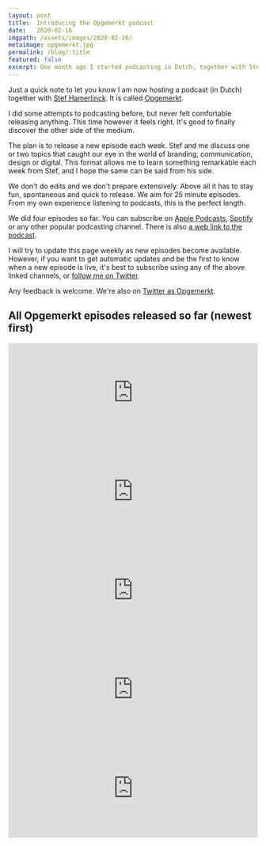 ```yaml
---
layout: post
title:  Introducing the Opgemerkt podcast
date:   2020-02-16
imgpath: /assets/images/2020-02-16/
metaimage: opgemerkt.jpg
permalink: /blog/:title
featured: false
excerpt: One month ago I started podcasting in Dutch, together with Stef Hamerlinck. The podcast is called Opgemerkt. We do a weekly episode talking branding, design, strategy and digital.
---
```

Just a quick note to let you know I am now hosting a podcast (in Dutch) together with [Stef Hamerlinck](http://stefhamerlinck.be). It is called [Opgemerkt](https://opgemerkt.simplecast.com/).

I did some attempts to podcasting before, but never felt comfortable releasing anything. This time however it feels right. It's good to finally discover the other side of the medium.

The plan is to release a new episode each week. Stef and me discuss one or two topics that caught our eye in the world of branding, communication, design or digital. This format allows me to learn something remarkable each week from Stef, and I hope the same can be said from his side.

We don't do edits and we don't prepare extensively. Above all it has to stay fun, spontaneous and quick to release. We aim for 25 minute episodes. From my own experience listening to podcasts, this is the perfect length.

We did four episodes so far. You can subscribe on [Apple Podcasts](https://podcasts.apple.com/be/podcast/opgemerkt/id1496559514?l=nl&i=1000465229575), [Spotify](https://open.spotify.com/show/5cDsraxmbx7B0B33O1xz5L?si=WipTG2yJQOu0tQIT-v5wxw) or any other popular podcasting channel. There is also [a web link to the podcast](https://opgemerkt.simplecast.com).

I will try to update this page weekly as new episodes become available. However, if you want to get automatic updates and be the first to know when a new episode is live, it's best to subscribe using any of the above linked channels, or [follow me on Twitter](https://twitter.com/bytte).

Any feedback is welcome. We're also on [Twitter as Opgemerkt](https://twitter.com/opgemerktpod).

## All Opgemerkt episodes released so far (newest first)

<iframe height="200px" width="100%" frameborder="no" scrolling="no" seamless src="https://player.simplecast.com/c5d2b0b1-18dd-4d08-94bf-73f1b3542586?dark=false"></iframe>

<iframe height="200px" width="100%" frameborder="no" scrolling="no" seamless src="https://player.simplecast.com/de88879f-7438-42da-9b1f-90c7eb430d69?dark=false"></iframe>

<iframe height="200px" width="100%" frameborder="no" scrolling="no" seamless src="https://player.simplecast.com/7b976a42-597a-492f-b9f0-ba4e074855cf?dark=false"></iframe>

<iframe height="200px" width="100%" frameborder="no" scrolling="no" seamless src="https://player.simplecast.com/7a2500b5-a320-44b0-904b-4b51d9c89be7?dark=false"></iframe>

<iframe height="200px" width="100%" frameborder="no" scrolling="no" seamless src="https://player.simplecast.com/153b0f17-dacf-428f-a90d-41937c7c9985?dark=false"></iframe>
